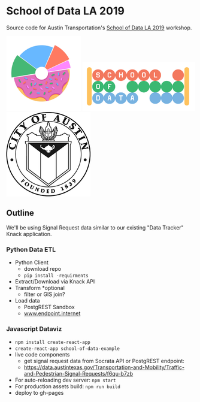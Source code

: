 # School of Data LA 2019

Source code for Austin Transportation's [School of Data LA 2019](https://schoolofdata.la/) workshop.

![Pink Donut Chart Logo](./readme_images/pink-donut-logo.png)
![School of Data Logo](./readme_images/schoolofdata-logo.png)
![City of Austin Seal](./readme_images/coa_seal.png)

## Outline

We'll be using Signal Request data similar to our existing "Data Tracker" Knack application.

### Python Data ETL

- Python Client
  - download repo
  - `pip install -requirments`
- Extract/Download via Knack API
- Transform \*optional
  - filter or GIS join?
- Load data
  - PostgREST Sandbox
  - www.endpoint.internet

### Javascript Dataviz

- `npm install create-react-app`
- `create-react-app school-of-data-example`
- live code components
  - get signal request data from Socrata API or PostgREST endpoint:
  - https://data.austintexas.gov/Transportation-and-Mobility/Traffic-and-Pedestrian-Signal-Requests/f6qu-b7zb
- For auto-reloading dev server: `npm start`
- For production assets build: `npm run build`
- deploy to gh-pages
